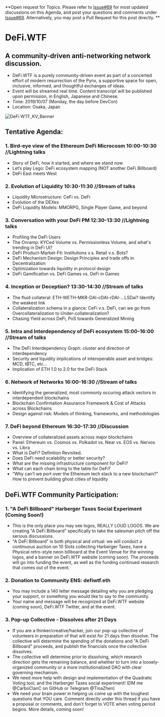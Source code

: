 **Open request for Topics. Please refer to [Issue#69](https://github.com/carboclan/pm/issues/69) for most updated discussions on this Agenda, and post your questions and comments under [Issue#69](https://github.com/carboclan/pm/issues/69). Alternatively, you may post a Pull Request for this post directly. **


# DeFi.WTF

## A community-driven anti-networking network discussion.
  - DeFi.WTF is a purely community-driven event as part of a concerted effort of modern resurrection of the Pynx, a supportive space for open, inclusive, informed, and thoughtful exchanges of ideas.
  - Event will be streamed real time. Content transcript will be published upon permission, in English, Japanese and Chinese.
  - Time: 2019/10/07 (Monday, the day before DevCon)
  - Location: Osaka, Japan

![DeFi WTF_KV_Banner](https://user-images.githubusercontent.com/50804295/65270524-32b0a180-dad0-11e9-9d44-2cfb24e635e5.jpg)

## Tentative Agenda: 
### 1.	Bird-eye view of the Ethereum DeFi Microcosm 10:00-10:30 //Lightning talks
  - Story of DeFi, how it started, and where we stand now
  - Let’s play Lego: DeFi ecosystem mapping (NOT another DeFi Billboard)
  - DeFi East meets West
  
### 2.	Evolution of Liquidity 10:30-11:30 //Stream of talks
  - Liquidity Microstructure: CeFi vs. DeFi
  - Evolution of the DEXes
  - DeFi Liquidity Models: MMORPG, Single Player Game, and beyond
  
### 3. Conversation with your DeFi PM 12:30-13:30 //Lightning talks
  - Profiling the DeFi Users
  - The Onramp: KYCed Volume vs. Permissionless Volume, and what's trending in DeFi UI?
  - DeFi Product-Market-Fit: Institutions v.s. Retail v.s. Bots?
  - DeFi Mechanism Design: Design Principles and trade offs in Decentralization
  - Optimization towards liquidity in protocol design
  - DeFi Gamification vs. DeFi Games vs. DeFi in Games
  
### 4. Inception or Deception? 13:30-14:30 //Stream of talks
  - The fluid collateral: ETH-WETH-MKR-DAI-cDAI-rDAI-…LSDai? Identify the weakest link
  - Collateralization schema in a glance: CeFi v.s. DeFi, can we go from Overcollateralization to Under-collateralization?
  - Chasing Yield across DeFi, PoS towards Generalized Mining

### 5. Intra and Interdependency of DeFi ecosystem 15:00-16:00 //Stream of talks
  - The DeFi Interdependency Graph: cluster and direction of interdependency
  - Security and liquidity implications of interoperable asset and bridges: MCD, tBTC, etc…
  - Implication of ETH 1.0 to 2.0 for the DeFi Stack
  
### 6. Network of Networks 16:00-16:30 //Stream of talks
  - Identifying the generalized, most commonly occuring attack vectors in interdependent blockchains
  - Blockchain Confirmation Assurance Framework & Cost of Attacks across Blockchains
  - Design against risk: Models of thinking, frameworks, and methodologies

### 7. DeFi beyond Ethereum 16:30-17:30 //Discussion
 - Overview of collateralized assets across major blockchains
 - Panel: Ethereum vs. Cosmos vs. Polkadot vs. Near vs. EOS vs. Nervos vs. Libra
 - What is DeFi? Definition Revisited.
 - Does DeFi need scalability or better security?
 - What are the missing infrastructure component for DeFi?
 - What can each chain bring to the table for DeFi?
 - “Why can’t we port over the Ethereum tech stack to a new blockchain?” How to prevent building ghost cities of liquidity

## DeFi.WTF Community Participation: 
 
### 1. "A DeFi Billboard" Harberger Taxes Social Experiment (Coming Soon!)
 - This is the only place you may see logos, REALLY LOUD LOGOS. We are creating "A DeFi Billboard" specifically to take the salesman pitch off the serious discussions. 
 - "A DeFi Billboard" is both physical and virtual: we will conduct a continuous auction on 10 Slots collecting Harberger Taxes, have a Physical retro-style neon billboard at the Event Venue for the winning logos, and a banner on DeFi.WTF website (coming soon). The proceeds will go into funding the event, as well as the funding continued research that comes out of the event.

### 2. Donation to Community ENS: defiwtf.eth
  - You may include a 140 letter message detailing why you are pledging your support, or something you would like to say to the community.
 - Your name and message will be recognized at DeFi.WTF website (coming soon), DeFi.WTF Twitter, and at the event.

### 3. Pop-up Collective - Dissolves after 21 Days
 - If you are a thinker/creative/hacker, join our pop-up collective of volunteers in preparation of that will exist for 21 days then dissolve. The collective will determine the spending of the donations and "A DeFi Billboard" proceeds, and publish the financials once the collective dissolves.
 - The collective will determine prior to dissolving, which research direction gets the remaining balance, and whether to turn into a loosely-organized community or a more institutionalized DAO with clear governing mechanism.
 - We need more help with design and implementation of the Quadratic Voting tool, and the Harberger Taxes social experiment! (DM me @CarboClanC on GitHub or Telegram @TinaZhen)
 - We need your brain power in helping us come up with the toughest questions that YOU care. Comment directly under this thread if you have a proposal or comments, and don't forget to VOTE when voting period begins. More details, coming soon!
